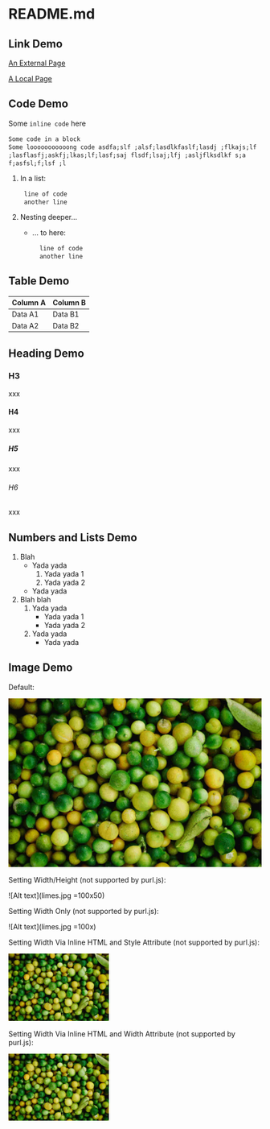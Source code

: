 README.md
================

Link Demo
----------------

[An External Page](https://daringfireball.net/projects/markdown/syntax)

[A Local Page](other-page.md)

Code Demo
----------------

Some ```inline code``` here

	Some code in a block
	Some looooooooooong code asdfa;slf ;alsf;lasdlkfaslf;lasdj ;flkajs;lf ;lasflasfj;askfj;lkas;lf;lasf;saj flsdf;lsaj;lfj ;asljflksdlkf s;a f;asfsl;f;lsf ;l

1. In a list:

		line of code
		another line

1. Nesting deeper...

	* ... to here:

			line of code
			another line

Table Demo
----------------

| Column A | Column B |
| -------- | -------- |
| Data A1  | Data B1  |
| Data A2  | Data B2  |


Heading Demo
----------------

### H3

xxx

#### H4

xxx

##### H5

xxx

###### H6

xxx


Numbers and Lists Demo
----------------

1. Blah
	* Yada yada
		1. Yada yada 1
		1. Yada yada 2
	* Yada yada
1. Blah blah
	1. Yada yada
		* Yada yada 1
		* Yada yada 2
	1. Yada yada
		* Yada yada

Image Demo
----------------

Default:

![Alt text](limes.jpg)

Setting Width/Height (not supported by purl.js):

![Alt text](limes.jpg =100x50)

Setting Width Only (not supported by purl.js):

![Alt text](limes.jpg =100x)

Setting Width Via Inline HTML and Style Attribute (not supported by purl.js):

<img src="limes.jpg" alt="Alt text" style="width: 200px;"/>

Setting Width Via Inline HTML and Width Attribute (not supported by purl.js):

<img src="limes.jpg" alt="Alt text" width="200px"/>

